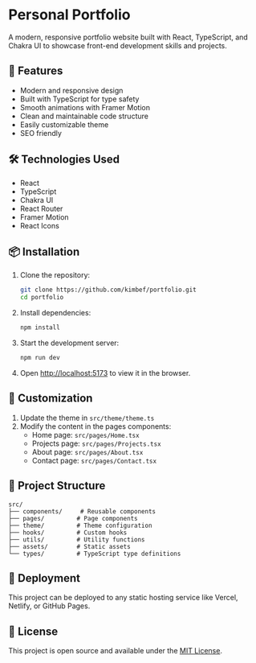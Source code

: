 # Personal Portfolio

A modern, responsive portfolio website built with React, TypeScript, and Chakra UI to showcase front-end development skills and projects.

## 🚀 Features

- Modern and responsive design
- Built with TypeScript for type safety
- Smooth animations with Framer Motion
- Clean and maintainable code structure
- Easily customizable theme
- SEO friendly

## 🛠️ Technologies Used

- React
- TypeScript
- Chakra UI
- React Router
- Framer Motion
- React Icons

## 📦 Installation

1. Clone the repository:
   ```bash
   git clone https://github.com/kimbef/portfolio.git
   cd portfolio
   ```

2. Install dependencies:
   ```bash
   npm install
   ```

3. Start the development server:
   ```bash
   npm run dev
   ```

4. Open [http://localhost:5173](http://localhost:5173) to view it in the browser.

## 🔧 Customization

1. Update the theme in `src/theme/theme.ts`
2. Modify the content in the pages components:
   - Home page: `src/pages/Home.tsx`
   - Projects page: `src/pages/Projects.tsx`
   - About page: `src/pages/About.tsx`
   - Contact page: `src/pages/Contact.tsx`

## 📝 Project Structure

```
src/
├── components/     # Reusable components
├── pages/         # Page components
├── theme/         # Theme configuration
├── hooks/         # Custom hooks
├── utils/         # Utility functions
├── assets/        # Static assets
└── types/         # TypeScript type definitions
```

## 🚀 Deployment

This project can be deployed to any static hosting service like Vercel, Netlify, or GitHub Pages.

## 📄 License

This project is open source and available under the [MIT License](LICENSE).
